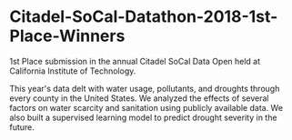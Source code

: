 # Citadel-SoCal-Datathon-2018-1st-Place-Winners
1st Place submission in the annual Citadel SoCal Data Open held at California Institute of Technology.

This year's data delt with water usage, pollutants, and droughts through every county in the United States.  We analyzed the effects of several factors on water scarcity and sanitation using publicly available data.  We also built a supervised learning model to predict drought severity in the future.

